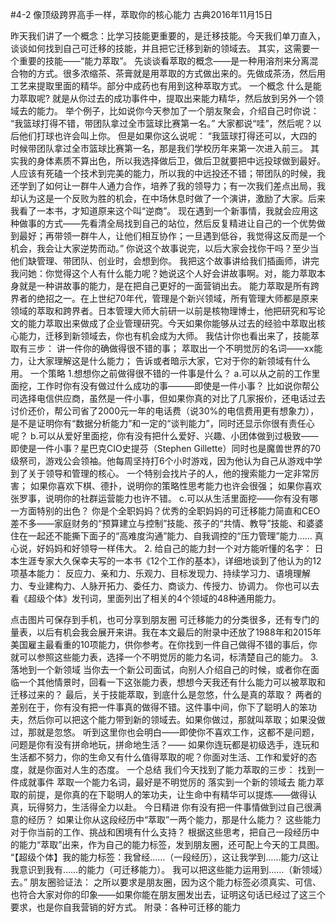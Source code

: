 #4-2 像顶级跨界高手一样，萃取你的核心能力
古典2016年11月15日

昨天我们讲了一个概念：比学习技能更重要的，是迁移技能。今天我们单刀直入，谈谈如何找到自己可迁移的技能，并且把它迁移到新的领域去。
其实，这需要一个重要的技能——“能力萃取”。
先谈谈看萃取的概念——是一种用溶剂来分离混合物的方式。很多浓缩茶、茶膏就是用萃取的方式做出来的。先做成茶汤，然后用工艺来提取里面的精华。部分中成药也有用到这种萃取方式。
一个概念
什么是能力萃取呢? 就是从你过去的成功事件中，提取出来能力精华，然后放到另外一个领域去的能力。
举个例子，比如说你今天参加了一个朋友聚会，介绍自己时你说：
“我篮球打得不错，带团队拿过全市篮球比赛第一名。”
大家都说“哇”，然后呢？以后他们打球也许会叫上你。
但是如果你这么说呢：
“我篮球打得还可以，大四的时候带团队拿过全市篮球比赛第一名，那是我们学校历年来第一次进入前三。 其实我的身体素质不算出色，所以我选择做后卫，做后卫就要把中远投球做到最好。人应该有死磕一个技术到完美的能力，所以我的中远投还不错；带团队的时候，我还学到了如何让一群牛人通力合作，培养了我的领导力；有一次我们差点出局，我却认为这是一个反败为胜的机会，在中场休息时做了一个演讲，激励了大家。后来我看了一本书，才知道原来这个叫“逆商”。 现在遇到一个新事情，我就会应用这种做事的方式——先看清全局找到自己的站位，然后反复精进让自己的一个优势做到最好；再带领一群牛人，让他们相互协作；一旦遇到低谷，我觉得这反而是一个机会，我会让大家逆势而动。”
你说这个故事说完，以后大家会找你干吗？至少当他们缺管理、带团队、创业时，会想到你。
我把这个故事讲给我们插画师，讲完我问她：你觉得这个人有什么能力呢？她说这个人好会讲故事啊。对，能力萃取本身就是一种讲故事的能力，是在把自己更好的一面营销出去。 
能力萃取是所有跨界者的绝招之一。在上世纪70年代，管理是个新兴领域，所有管理大师都是原来领域的萃取和跨界者。日本管理大师大前研一以前是核物理博士，他把研究和写论文的能力萃取出来做成了企业管理研究。今天如果你能够从过去的经验中萃取出核心能力，迁移到新领域去，你也有机会成为大师。
我估计你也看出来了，技能萃取有三步：
讲一件你的确做得很不错的事；
萃取出一个不明觉厉的名词——xx能力，让大家理解这是什么能力；
告诉或者暗示大家，它对于你的新领域有什么用。
一个策略
1.想想你之前做得很不错的一件事是什么？
a.可以从之前的工作里面挖，工作时你有没有做过什么成功的事———即使是一件小事？
比如说你帮公司选择电信供应商，虽然是一件小事，但如果你真的对比了几家报价，还电话过去讨价还价，帮公司省了2000元一年的电话费（说30%的电信费用更有想象力），是不是证明你有“数据分析能力”和一定的“谈判能力”，同时还显示你很有责任心呢？
b.可以从爱好里面挖，你有没有把什么爱好、兴趣、小团体做到过极致——即使是一件小事？星巴克CIO史提芬（Stephen Gillette）同时也是魔兽世界的70级祭司，游戏公会领袖。他每周坚持打6个小时游戏，因为他认为自己从游戏中学到了关于领导和管理的核心。
一个特别会找片子的人，他的搜索能力一定非常厉害；
如果你喜欢下棋、德扑，说明你的策略性思考能力也许会很强；
如果你喜欢张罗事，说明你的社群运营能力也许不错。
c.可以从生活里面挖——你有没有哪一方面特别的出色？
你是个全职妈妈？优秀的全职妈妈的可迁移能力简直和CEO差不多——家庭财务的“预算建立与控制”技能、孩子的“共情、教导”技能、和婆婆住在一起还不能撕下面子的“高难度沟通”能力、自我调控的“压力管理”能力……
真心说，好妈妈和好领导一样伟大。
2. 给自己的能力封一个对方能听懂的名字：
日本生涯专家大久保幸夫写的一本书《12个工作的基本》，详细地谈到了他认为的12项基本能力：
反应力、亲和力、乐观力、目标发现力、持续学习力、语境理解力、专业建构力、人脉开拓力、委任力、商谈力、传授力、协调力。
你也可以去看《超级个体》发刊词，里面列出了相关的4个领域的48种通用能力。

点击图片可保存到手机，也可分享到朋友圈
可迁移能力的分类很多，还有专门的量表，以后有机会我会展开来讲。我在本文最后的附录中还放了1988年和2015年美国雇主最看重的10项能力，供你参考。在你找到一件自己做得不错的事后，你就可以参照这些能力表，选择一个不明觉厉的能力名词，标清楚自己的能力。
3. 落地到一个新领域
当你去一个新公司面试，向别人介绍自己的时候，或者你在面临一个其他情景时，回看一下这张能力表，想想今天我还有什么能力可以被萃取和迁移过来的？
最后，关于技能萃取，到底什么是忽悠，什么是真的萃取？
两者的差别在于，你有没有把一件事真的做得不错。这件事中间，你下了聪明人的笨功夫，然后你可以把这个能力带到新的领域去。如果你做过，那就叫萃取；如果没做过，那就是忽悠。
听到这里你也会明白——即使你不喜欢工作，这都不是问题，问题是你有没有拼命地玩，拼命地生活？—— 如果你连玩都是初级选手，连玩和生活都不努力，你的生命又有什么值得萃取的呢？你面对生活、工作和爱好的态度，就是你面对人生的态度。
一个总结
我们今天找到了能力萃取的三步：
找到一件成就事件
萃取一个能力名词，最好是不明觉厉的
落实到一个新的领域去
能力萃取的前提，是你真的在下聪明人的笨功夫，让生命中有精华可以提炼——做得认真，玩得努力，生活得全力以赴。
今日精进
你有没有把一件事情做到过自己很满意的经历？ 
如果让你从这段经历中“萃取”一两个能力，那是什么能力？
这些能力对于你当前的工作、挑战和困境有什么支持？
根据这些思考，把自己一段经历中的能力“萃取”出来，作为自己的能力标签，发到朋友圈，还可配上今天的工具图。
“【超级个体】我的能力标签：我曾经……（一段经历），这让我学到……能力/这让我意识到我有……的能力（可迁移能力）。 我可以把这些能力运用到……（新领域）去。”
朋友圈验证法：
之所以要求是朋友圈，因为这个能力标签必须真实、可信、也符合大家对你的印象——如果你能在朋友圈发出去，证明这句话已经过了这三个要求，也是你自我营销的好方式。
附录：各种可迁移的能力

